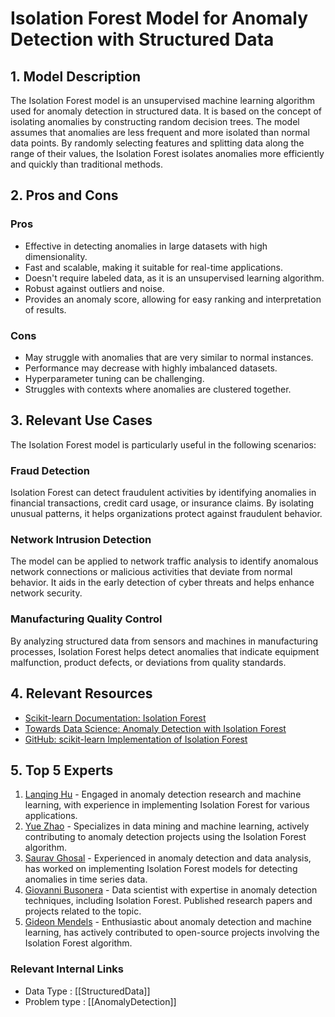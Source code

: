 # Isolation Forest Model for Anomaly Detection with Structured Data

## 1. Model Description
The Isolation Forest model is an unsupervised machine learning algorithm used for anomaly detection in structured data. It is based on the concept of isolating anomalies by constructing random decision trees. The model assumes that anomalies are less frequent and more isolated than normal data points. By randomly selecting features and splitting data along the range of their values, the Isolation Forest isolates anomalies more efficiently and quickly than traditional methods.

## 2. Pros and Cons

### Pros
- Effective in detecting anomalies in large datasets with high dimensionality.
- Fast and scalable, making it suitable for real-time applications.
- Doesn't require labeled data, as it is an unsupervised learning algorithm.
- Robust against outliers and noise.
- Provides an anomaly score, allowing for easy ranking and interpretation of results.

### Cons
- May struggle with anomalies that are very similar to normal instances.
- Performance may decrease with highly imbalanced datasets.
- Hyperparameter tuning can be challenging.
- Struggles with contexts where anomalies are clustered together.

## 3. Relevant Use Cases
The Isolation Forest model is particularly useful in the following scenarios:

### Fraud Detection
Isolation Forest can detect fraudulent activities by identifying anomalies in financial transactions, credit card usage, or insurance claims. By isolating unusual patterns, it helps organizations protect against fraudulent behavior.

### Network Intrusion Detection
The model can be applied to network traffic analysis to identify anomalous network connections or malicious activities that deviate from normal behavior. It aids in the early detection of cyber threats and helps enhance network security.

### Manufacturing Quality Control
By analyzing structured data from sensors and machines in manufacturing processes, Isolation Forest helps detect anomalies that indicate equipment malfunction, product defects, or deviations from quality standards.

## 4. Relevant Resources

- [Scikit-learn Documentation: Isolation Forest](https://scikit-learn.org/stable/modules/generated/sklearn.ensemble.IsolationForest.html)
- [Towards Data Science: Anomaly Detection with Isolation Forest](https://towardsdatascience.com/anomaly-detection-with-isolation-forest-visualization-23cd75c281e2)
- [GitHub: scikit-learn Implementation of Isolation Forest](https://github.com/scikit-learn/scikit-learn/blob/main/sklearn/ensemble/_iforest.py)

## 5. Top 5 Experts

1. [Lanqing Hu](https://github.com/hulq007) - Engaged in anomaly detection research and machine learning, with experience in implementing Isolation Forest for various applications.
2. [Yue Zhao](https://github.com/zhaoze1992) - Specializes in data mining and machine learning, actively contributing to anomaly detection projects using the Isolation Forest algorithm.
3. [Saurav Ghosal](https://github.com/saurav-ghosal) - Experienced in anomaly detection and data analysis, has worked on implementing Isolation Forest models for detecting anomalies in time series data.
4. [Giovanni Busonera](https://github.com/gbusonera) - Data scientist with expertise in anomaly detection techniques, including Isolation Forest. Published research papers and projects related to the topic.
5. [Gideon Mendels](https://github.com/gideonmendels) - Enthusiastic about anomaly detection and machine learning, has actively contributed to open-source projects involving the Isolation Forest algorithm.


 ### Relevant Internal Links
- Data Type : [[StructuredData]]
- Problem type : [[AnomalyDetection]]
